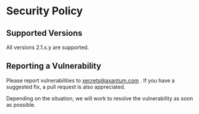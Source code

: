 # Security Policy

## Supported Versions

All versions 2.1.x.y are supported.

## Reporting a Vulnerability

Please report vulnerabilities to xecrets@axantum.com . If you have a suggested
fix, a pull request is also appreciated.

Depending on the situation, we will work to resolve the vulnerability as soon as
possible.
